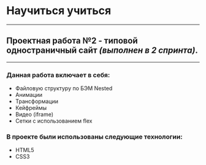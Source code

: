 # Научиться учиться
------
## Проектная работа №2 - типовой одностраничный сайт *(выполнен в 2 спринта)*.
------
### Данная работа включает в себя:
* Файловую структуру по БЭМ Nested
* Анимации 
* Трансформации
* Кейфреймы
* Видео (iframe)
* Сетки с использованием flex

### В проекте были использованы следующие технологии:
* HTML5
* CSS3